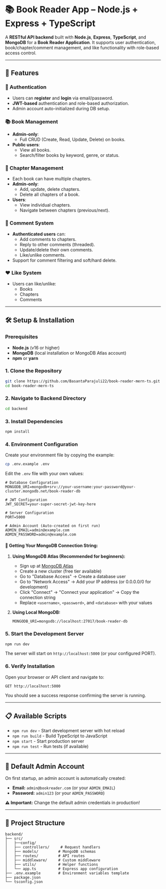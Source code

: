 # 📚 Book Reader App – Node.js + Express + TypeScript

A **RESTful API backend** built with **Node.js**, **Express**, **TypeScript**, and **MongoDB** for a **Book Reader Application**. It supports user authentication, book/chapter/comment management, and like functionality with role-based access control.

---

## 🚀 Features

### 🔐 Authentication
- Users can **register** and **login** via email/password.
- **JWT-based** authentication and role-based authorization.
- Admin account auto-initialized during DB setup.

### 📚 Book Management
- **Admin-only**:
  - Full CRUD (Create, Read, Update, Delete) on books.
- **Public users**:
  - View all books.
  - Search/filter books by keyword, genre, or status.

### 📖 Chapter Management
- Each book can have multiple chapters.
- **Admin-only**:
  - Add, update, delete chapters.
  - Delete all chapters of a book.
- **Users**:
  - View individual chapters.
  - Navigate between chapters (previous/next).

### 💬 Comment System
- **Authenticated users** can:
  - Add comments to chapters.
  - Reply to other comments (threaded).
  - Update/delete their own comments.
  - Like/unlike comments.
- Support for comment filtering and soft/hard delete.

### ❤️ Like System
- Users can like/unlike:
  - Books
  - Chapters
  - Comments

---

## 🛠️ Setup & Installation

### Prerequisites
- **Node.js** (v16 or higher)
- **MongoDB** (local installation or MongoDB Atlas account)
- **npm** or **yarn**

### 1. Clone the Repository
```bash
git clone https://github.com/BasantaParajuli22/book-reader-mern-ts.git
cd book-reader-mern-ts
```

### 2. Navigate to Backend Directory
```bash
cd backend
```

### 3. Install Dependencies
```bash
npm install
```

### 4. Environment Configuration
Create your environment file by copying the example:
```bash
cp .env.example .env
```

Edit the `.env` file with your own values:
```env
# Database Configuration
MONGODB_URI=mongodb+srv://your-username:your-password@your-cluster.mongodb.net/book-reader-db

# JWT Configuration
JWT_SECRET=your-super-secret-jwt-key-here

# Server Configuration
PORT=5000

# Admin Account (Auto-created on first run)
ADMIN_EMAIL=admin@example.com
ADMIN_PASSWORD=admin@example.com

```

#### 🔧 Getting Your MongoDB Connection String:
1. **Using MongoDB Atlas (Recommended for beginners):**
   - Sign up at [MongoDB Atlas](https://cloud.mongodb.com)
   - Create a new cluster (free tier available)
   - Go to "Database Access" → Create a database user
   - Go to "Network Access" → Add your IP address (or 0.0.0.0/0 for development)
   - Click "Connect" → "Connect your application" → Copy the connection string
   - Replace `<username>`, `<password>`, and `<database>` with your values

2. **Using Local MongoDB:**
   ```env
   MONGODB_URI=mongodb://localhost:27017/book-reader-db
   ```

### 5. Start the Development Server
```bash
npm run dev
```

The server will start on `http://localhost:5000` (or your configured PORT).

### 6. Verify Installation
Open your browser or API client and navigate to:
```
GET http://localhost:5000
```
You should see a success response confirming the server is running.

---

## 📋 Available Scripts

- `npm run dev` - Start development server with hot reload
- `npm run build` - Build TypeScript to JavaScript
- `npm start` - Start production server
- `npm run test` - Run tests (if available)

---

## 🔑 Default Admin Account

On first startup, an admin account is automatically created:
- **Email:** `admin@bookreader.com` (or your `ADMIN_EMAIL`)
- **Password:** `admin123` (or your `ADMIN_PASSWORD`)

**⚠️ Important:** Change the default admin credentials in production!

---

## 📁 Project Structure

```
backend/
├── src/
│   ├──config/
│   ├── controllers/     # Request handlers
│   ├── models/         # MongoDB schemas
│   ├── routes/         # API routes
│   ├── middleware/     # Custom middleware
│   ├── utils/          # Helper functions
│   └── app.ts          # Express app configuration
├── .env.example        # Environment variables template
├── package.json
└── tsconfig.json
```

